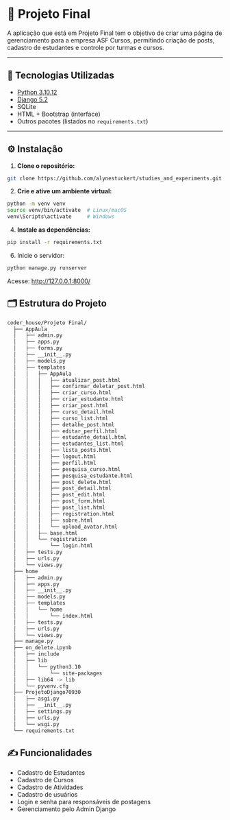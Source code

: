 # 📘 Projeto Final

A aplicação que está em Projeto Final tem o objetivo de criar uma página de gerenciamento para a empresa ASF Cursos, permitindo criação de posts, cadastro de estudantes e controle por turmas e cursos.

---

## 🚀 Tecnologias Utilizadas

- [Python 3.10.12](https://www.python.org/)
- [Django 5.2](https://www.djangoproject.com/)
- SQLite
- HTML + Bootstrap (interface)
- Outros pacotes (listados no `requirements.txt`)

---

## ⚙️ Instalação

1. **Clone o repositório:**

```bash
git clone https://github.com/alynestuckert/studies_and_experiments.git
```
2. **Crie e ative um ambiente virtual:**
```bash
python -m venv venv
source venv/bin/activate  # Linux/macOS
venv\Scripts\activate     # Windows
```

4. **Instale as dependências:**
```bash
pip install -r requirements.txt
```

6. Inicie o servidor:
```bash
python manage.py runserver
```
Acesse: http://127.0.0.1:8000/

## 🗂️ Estrutura do Projeto
```bash
coder_house/Projeto Final/
  ├── AppAula
  │   ├── admin.py
  │   ├── apps.py
  │   ├── forms.py
  │   ├── __init__.py
  │   ├── models.py
  │   ├── templates
  │   │   ├── AppAula
  │   │   │   ├── atualizar_post.html
  │   │   │   ├── confirmar_deletar_post.html
  │   │   │   ├── criar_curso.html
  │   │   │   ├── criar_estudante.html
  │   │   │   ├── criar_post.html
  │   │   │   ├── curso_detail.html
  │   │   │   ├── curso_list.html
  │   │   │   ├── detalhe_post.html
  │   │   │   ├── editar_perfil.html
  │   │   │   ├── estudante_detail.html
  │   │   │   ├── estudantes_list.html
  │   │   │   ├── lista_posts.html
  │   │   │   ├── logout.html
  │   │   │   ├── perfil.html
  │   │   │   ├── pesquisa_curso.html
  │   │   │   ├── pesquisa_estudante.html
  │   │   │   ├── post_delete.html
  │   │   │   ├── post_detail.html
  │   │   │   ├── post_edit.html
  │   │   │   ├── post_form.html
  │   │   │   ├── post_list.html
  │   │   │   ├── registration.html
  │   │   │   ├── sobre.html
  │   │   │   └── upload_avatar.html
  │   │   ├── base.html
  │   │   └── registration
  │   │       └── login.html
  │   ├── tests.py
  │   ├── urls.py
  │   └── views.py
  ├── home
  │   ├── admin.py
  │   ├── apps.py
  │   ├── __init__.py
  │   ├── models.py
  │   ├── templates
  │   │   └── home
  │   │       └── index.html
  │   ├── tests.py
  │   ├── urls.py
  │   └── views.py
  ├── manage.py
  ├── on_delete.ipynb
  │   ├── include
  │   ├── lib
  │   │   └── python3.10
  │   │       └── site-packages
  │   ├── lib64 -> lib
  │   └── pyvenv.cfg
  ├── ProjetoDjango70930
  │   ├── asgi.py
  │   ├── __init__.py
  │   ├── settings.py
  │   ├── urls.py
  │   └── wsgi.py
  └── requirements.txt
```

## ✍️ Funcionalidades
- Cadastro de Estudantes
- Cadastro de Cursos
- Cadastro de Atividades
- Cadastro de usuários
- Login e senha para responsáveis de postagens
- Gerenciamento pelo Admin Django



